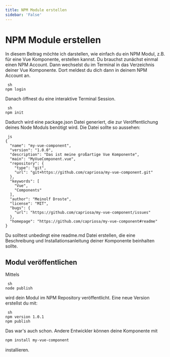 ```yaml
---
title: NPM Module erstellen
sidebar: 'False'
---
```

# NPM Module erstellen
In diesem Beitrag möchte ich darstellen, wie einfach du ein NPM Modul, z.B. für eine Vue Komponente, erstellen kannst. Du brauchst zunächst einmal einen NPM Account. Dann wechselst du im Terminal in das Verzeichnis deiner Vue Komponente. Dort meldest du dich dann in deinem NPM Account an.
``` sh
npm login
```
Danach öffnest du eine interaktive Terminal Session.
``` sh
npm init
```
Dadurch wird eine package.json Datei generiert, die zur Veröffentlichung deines Node Moduls benötigt wird. Die Datei sollte so aussehen:
``` js
{
  "name": "my-vue-component",
  "version": "1.0.0",
  "description": "Das ist meine großartige Vue Komponente",
  "main": "MyVueComponent.vue",
  "repository": {
    "type": "git",
    "url": "git+https://github.com/capriosa/my-vue-component.git"
  },
  "keywords": [
    "Vue",
    "Components"
  ],
  "author": "Meinolf Droste",
  "license": "MIT",
  "bugs": {
    "url": "https://github.com/capriosa/my-vue-component/issues"
  },
  "homepage": "https://github.com/capriosa/my-vue-component#readme"
}
```
Du solltest unbedingt eine readme.md Datei erstellen, die eine Beschreibung und Installationsanleitung deiner Komponente beinhalten sollte.

## Modul veröffentlichen
Mittels
``` sh
node publish
```
wird dein Modul im NPM Repository veröffentlicht. 
Eine neue Version erstellst du mit:
``` sh
npm version 1.0.1
npm publish
```
Das war's auch schon. Andere Entwickler können deine Komponente mit
```sh
npm install my-vue-component
```
installieren.
